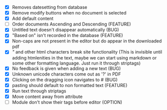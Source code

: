 - [x] Removes datesetting from database
- [x] Remove modify buttons when no document is selected
- [x] Add default content
- [ ] Order documents Ascending and Descending (FEATURE)
- [x] Untitled text doesn't disappear automatically (BUG)
- [x] "Based on" isn't recorded in the database (FEATURE)
- [x] Non-caps are not present in the editor but do appear in the downloaded pdf
- [x] *"* and other html characters break site functionality (This is invisible until adding htmlenities in the text, maybe we can start using markdown or some other formatting language. Just run it through striptags)
- [x] No feedback is given when adding a new text (BUG)
- [x] Unknown unicode characters come out as '?' in PDF 
- [x] Clicking on the dragging icon navigates to # (BUG)
- [x] pasting should default to non formatted text (FEATURE)
- [x] Run text through striptags
- [x] Move content away from attribute
- [ ] Module don't show their tags before editor (OPTION)